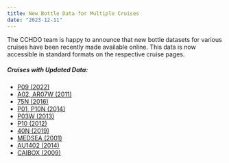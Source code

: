 ```yaml
---
title: New Bottle Data for Multiple Cruises
date: "2023-12-11"
---
```


The CCHDO team is happy to announce that new bottle datasets for various cruises have been recently made available online. This data is now accessible in standard formats on the respective cruise pages.

##### Cruises with Updated Data:
- [P09 (2022)][2]
- [A02, AR07W (2011)][3]
- [75N (2016)][4]
- [P01, P10N (2014)][5]
- [P03W (2013)][6]
- [P10 (2012)][7]
- [40N (2019)][8]
- [MEDSEA (2001)][9]
- [AU1402 (2014)][10]
- [CAIBOX (2009)][1]

[1]: /cruise/29AH20090725
[2]: /cruise/49UP20220727
[3]: /cruise/06MT20110624
[4]: /cruise/58GS20160802
[5]: /cruise/49NZ20140709
[6]: /cruise/49UP20130619
[7]: /cruise/49NZ20120113
[8]: /cruise/49UP20190612
[9]: /cruise/06MT20011018
[10]: /cruise/09AR20141205
